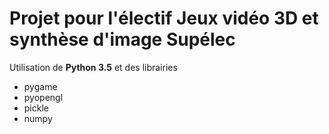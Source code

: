 # Projet pour l'électif Jeux vidéo 3D et synthèse d'image Supélec

Utilisation de **Python 3.5** et des librairies
- pygame
- pyopengl
- pickle
- numpy
